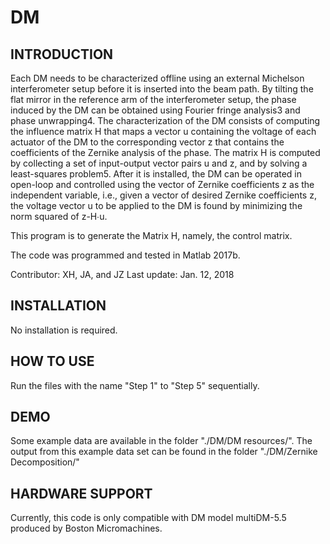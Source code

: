 # DM

INTRODUCTION
-----------------------------------------------------------
Each DM needs to be characterized offline using an external Michelson interferometer setup before it is inserted into the beam path. By tilting the flat mirror in the reference arm of the interferometer setup, the phase induced by the DM can be obtained using Fourier fringe analysis3 and phase unwrapping4. The characterization of the DM consists of computing the influence matrix H that maps a vector u containing the voltage of each actuator of the DM to the corresponding vector z that contains the coefficients of the Zernike analysis of the phase. The matrix H is computed by collecting a set of input-output vector pairs u and z, and by solving a least-squares problem5. After it is installed, the DM can be operated in open-loop and controlled using the vector of Zernike coefficients z as the independent variable, i.e., given a vector of desired Zernike coefficients z, the voltage vector u to be applied to the DM is found by minimizing the norm squared of z-H∙u.

This program is to generate the Matrix H, namely, the control matrix.

The code was programmed and tested in Matlab 2017b.

Contributor: XH, JA, and JZ Last update: Jan. 12, 2018

INSTALLATION
-----------------------------------------------------------
No installation is required.

HOW TO USE
-----------------------------------------------------------
Run the files with the name "Step 1" to "Step 5" sequentially.

DEMO
-----------------------------------------------------------
Some example data are available in the folder "./DM/DM resources/". The output from this example data set can be found in the folder "./DM/Zernike Decomposition/"

HARDWARE SUPPORT
-----------------------------------------------------------
Currently, this code is only compatible with DM model multiDM-5.5 produced by Boston Micromachines.